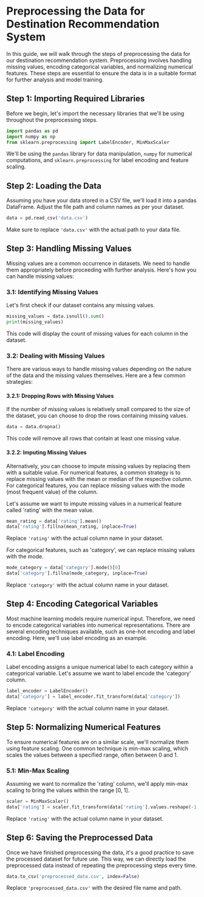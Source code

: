 # Preprocessing the Data for Destination Recommendation System

In this guide, we will walk through the steps of preprocessing the data for our destination recommendation system. Preprocessing involves handling missing values, encoding categorical variables, and normalizing numerical features. These steps are essential to ensure the data is in a suitable format for further analysis and model training.

## Step 1: Importing Required Libraries

Before we begin, let's import the necessary libraries that we'll be using throughout the preprocessing steps.

```python
import pandas as pd
import numpy as np
from sklearn.preprocessing import LabelEncoder, MinMaxScaler
```

We'll be using the `pandas` library for data manipulation, `numpy` for numerical computations, and `sklearn.preprocessing` for label encoding and feature scaling.

## Step 2: Loading the Data

Assuming you have your data stored in a CSV file, we'll load it into a pandas DataFrame. Adjust the file path and column names as per your dataset.

```python
data = pd.read_csv('data.csv')
```

Make sure to replace `'data.csv'` with the actual path to your data file.

## Step 3: Handling Missing Values

Missing values are a common occurrence in datasets. We need to handle them appropriately before proceeding with further analysis. Here's how you can handle missing values:

### 3.1: Identifying Missing Values

Let's first check if our dataset contains any missing values.

```python
missing_values = data.isnull().sum()
print(missing_values)
```

This code will display the count of missing values for each column in the dataset.

### 3.2: Dealing with Missing Values

There are various ways to handle missing values depending on the nature of the data and the missing values themselves. Here are a few common strategies:

#### 3.2.1: Dropping Rows with Missing Values

If the number of missing values is relatively small compared to the size of the dataset, you can choose to drop the rows containing missing values.

```python
data = data.dropna()
```

This code will remove all rows that contain at least one missing value.

#### 3.2.2: Imputing Missing Values

Alternatively, you can choose to impute missing values by replacing them with a suitable value. For numerical features, a common strategy is to replace missing values with the mean or median of the respective column. For categorical features, you can replace missing values with the mode (most frequent value) of the column.

Let's assume we want to impute missing values in a numerical feature called 'rating' with the mean value.

```python
mean_rating = data['rating'].mean()
data['rating'].fillna(mean_rating, inplace=True)
```

Replace `'rating'` with the actual column name in your dataset.

For categorical features, such as 'category', we can replace missing values with the mode.

```python
mode_category = data['category'].mode()[0]
data['category'].fillna(mode_category, inplace=True)
```

Replace `'category'` with the actual column name in your dataset.

## Step 4: Encoding Categorical Variables

Most machine learning models require numerical input. Therefore, we need to encode categorical variables into numerical representations. There are several encoding techniques available, such as one-hot encoding and label encoding. Here, we'll use label encoding as an example.

### 4.1: Label Encoding

Label encoding assigns a unique numerical label to each category within a categorical variable. Let's assume we want to label encode the 'category' column.

```python
label_encoder = LabelEncoder()
data['category'] = label_encoder.fit_transform(data['category'])
```

Replace `'category'` with the actual column name in your dataset.

## Step 5: Normalizing Numerical Features

To ensure numerical features are on a similar scale, we'll normalize them using feature scaling. One common technique is min-max scaling, which scales the values between a specified range, often between 0 and 1.

### 5.1: Min-Max Scaling

Assuming we want to normalize the 'rating' column, we'll apply min-max scaling to bring the values within the range [0, 1].

```python
scaler = MinMaxScaler()
data['rating'] = scaler.fit_transform(data['rating'].values.reshape(-1, 1))
```

Replace `'rating'` with the actual column name in your dataset.

## Step 6: Saving the Preprocessed Data

Once we have finished preprocessing the data, it's a good practice to save the processed dataset for future use. This way, we can directly load the preprocessed data instead of repeating the preprocessing steps every time.

```python
data.to_csv('preprocessed_data.csv', index=False)
```

Replace `'preprocessed_data.csv'` with the desired file name and path.

